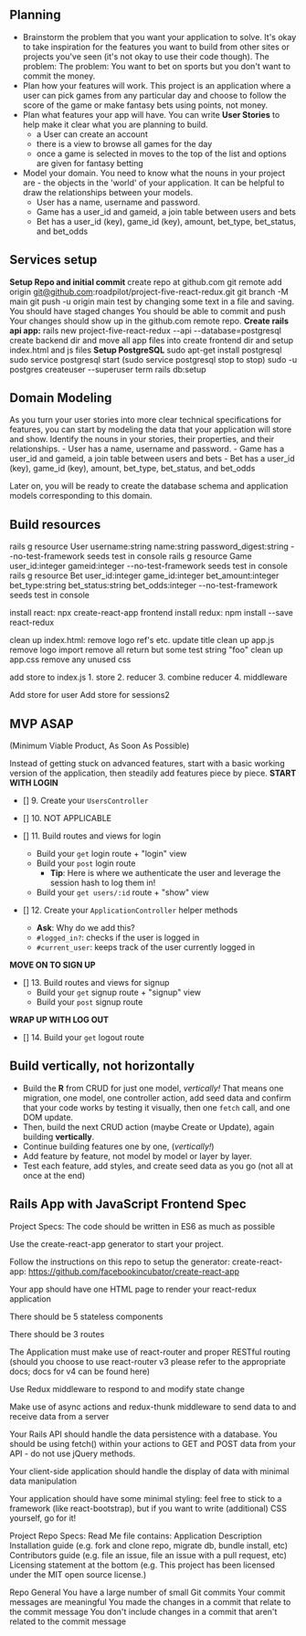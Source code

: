 ## Planning

- Brainstorm the problem that you want your application to solve. It's okay to take inspiration for the features you want to build from other sites or projects you've seen (it's not okay to use their code though).
    The problem: The problem: You want to bet on sports but you don't want to commit the money. 
- Plan how your features will work.
    This project is an application where a user can pick games from any particular day and choose to follow the score of the game or make fantasy bets using points, not money.
- Plan what features your app will have. You can write **User Stories** to help make it clear what you are planning to build.
    - a User can create an account
    - there is a view to browse all games for the day
    - once a game is selected in moves to the top of the list and options are given for fantasy betting
- Model your domain. You need to know what the nouns in your project are - the objects in the 'world' of your application. It can be helpful to draw the relationships between your models.
    - User has a name, username and password.
    - Game has a user_id and gameid, a join table between users and bets
    - Bet has a user_id (key), game_id (key), amount, bet_type, bet_status, and bet_odds 
    
## Services setup
**Setup Repo and initial commit**
    create repo at github.com
    git remote add origin git@github.com:roadpilot/project-five-react-redux.git
    git branch -M main
    git push -u origin main
    test by changing some text in a file and saving.
    You should have staged changes
    You should be able to commit and push
    Your changes should show up in the github.com remote repo.
**Create rails api app:**
    rails new project-five-react-redux --api --database=postgresql
    create backend dir and move all app files into
    create frontend dir and setup index.html and js files
**Setup PostgreSQL**
    sudo apt-get install postgresql
    sudo service postgresql start (sudo service postgresql stop to stop)
    sudo -u postgres createuser --superuser term
    rails db:setup

## Domain Modeling
As you turn your user stories into more clear technical specifications for features, you can start by modeling the data that your application will store and show. Identify the nouns in your stories, their properties, and their relationships.
    - User has a name, username and password.
    - Game has a user_id and gameid, a join table between users and bets
    - Bet has a user_id (key), game_id (key), amount, bet_type, bet_status, and bet_odds 

Later on, you will be ready to create the database schema and application models corresponding to this domain.

## Build resources
rails g resource User username:string name:string password_digest:string --no-test-framework
    seeds
    test in console
rails g resource Game user_id:integer gameid:integer --no-test-framework
    seeds
    test in console
rails g resource Bet user_id:integer game_id:integer bet_amount:integer bet_type:string bet_status:string bet_odds:integer --no-test-framework
    seeds
    test in console

install react: npx create-react-app frontend
install redux: npm install --save react-redux

clean up index.html:
    remove logo ref's etc.
    update title
clean up app.js
    remove logo import
    remove all return but some test string "foo"
clean up app.css
    remove any unused css

add store to index.js
    1. store
    2. reducer
    3. combine reducer
    4. middleware
    
Add store for user
Add store for sessions2

## MVP ASAP
(Minimum Viable Product, As Soon As Possible)

Instead of getting stuck on advanced features, start with a basic working version of the application, then steadily add features piece by piece.
**START WITH LOGIN**

- [] 9. Create your `UsersController`

- [] 10. NOT APPLICABLE

- [] 11. Build routes and views for login
  - Build your `get` login route + "login" view
  - Build your `post` login route
      - **Tip**: Here is where we authenticate the user and leverage the session hash to log them in!
  - Build your `get users/:id` route + "show" view

- [] 12. Create your `ApplicationController` helper methods
  - **Ask**: Why do we add this?
  - `#logged_in?`: checks if the user is logged in
  - `#current_user`: keeps track of the user currently logged in

**MOVE ON TO SIGN UP**
- [] 13. Build routes and views for signup
  - Build your `get` signup route + "signup" view
  - Build your `post` signup route

**WRAP UP WITH LOG OUT**
- [] 14. Build your `get` logout route

## Build vertically, not horizontally

- Build the **R** from CRUD for just one model, _vertically!_ That means one migration, one model, one controller action, add seed data and confirm that your code works by testing it visually, then one `fetch` call, and one DOM update. 
- Then, build the next CRUD action (maybe Create or Update), again building **vertically**.
- Continue building features one by one, (_vertically!_)
- Add feature by feature, not model by model or layer by layer.
- Test each feature, add styles, and create seed data as you go (not all at once at the end)


## Rails App with JavaScript Frontend Spec

Project Specs:
The code should be written in ES6 as much as possible

Use the create-react-app generator to start your project.

Follow the instructions on this repo to setup the generator: create-react-app: https://github.com/facebookincubator/create-react-app

Your app should have one HTML page to render your react-redux application

There should be 5 stateless components

There should be 3 routes

The Application must make use of react-router and proper RESTful routing (should you choose to use react-router v3 please refer to the appropriate docs; docs for v4 can be found here)

Use Redux middleware to respond to and modify state change

Make use of async actions and redux-thunk middleware to send data to and receive data from a server

Your Rails API should handle the data persistence with a database. You should be using fetch() within your actions to GET and POST data from your API - do not use jQuery methods.

Your client-side application should handle the display of data with minimal data manipulation

Your application should have some minimal styling: feel free to stick to a framework (like react-bootstrap), but if you want to write (additional) CSS yourself, go for it!

Project Repo Specs:
Read Me file contains:
    Application Description
    Installation guide (e.g. fork and clone repo, migrate db, bundle install, etc)
    Contributors guide (e.g. file an issue, file an issue with a pull request, etc)
    Licensing statement at the bottom (e.g. This project has been licensed under the MIT open source license.)

Repo General
    You have a large number of small Git commits
    Your commit messages are meaningful
    You made the changes in a commit that relate to the commit message
    You don't include changes in a commit that aren't related to the commit message